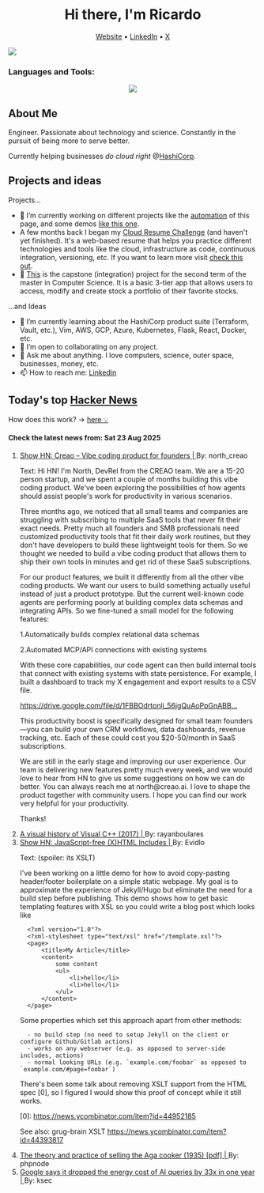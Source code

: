 
<!-- This is an HTML comment in your markdown file -->

<h1 align="center">Hi there, I'm Ricardo</h1>
<p align="center">
  <a href="https://ricardorompar.com" target="_blank">Website</a> •
  <a href="https://www.linkedin.com/in/ricardorompar/" target="_blank">LinkedIn</a> •
  <a href="https://twitter.com/ricardorompar" target="_blank">X</a>
</p>
<img src="https://badges.pufler.dev/visits/{ricardorompar}/{ricardorompar}"/>

<h3 align="left">Languages and Tools:</h3>
<p align="center">
  <a href="https://skillicons.dev" target="_blank">
    <img src="https://skillicons.dev/icons?i=terraform,aws,gcp,azure,git,python,kubernetes,react,js,docker,ubuntu" />
  </a>
</p>

<h2>About Me</h2>
Engineer. Passionate about technology and science. Constantly in the pursuit of being more to serve better.

Currently helping businesses <i>do cloud right</i> @<a href="https://github.com/hashicorp" target="_blank">HashiCorp</a>.

<h2>Projects and ideas</h2>
Projects...
<ul>
  <li>🔭 I’m currently working on different projects like the <a href="https://github.com/ricardorompar/ricardorompar/blob/main/automate.py">automation</a> of this page, and some demos <a href="https://github.com/ricardorompar/boundary-ansible-demo">like this one</a>.
  </li>

  <li >A few months back I began my <a href="https://github.com/ricardorompar/cloudResumeChallenge">Cloud Resume Challenge</a> (and haven't yet finished). It's a web-based resume that helps you practice different technologies and tools like the cloud, infrastructure as code, continuous integration, versioning, etc. If you want to learn more visit <a href="https://cloudresumechallenge.dev/docs/the-challenge/aws/" target="_blank">check this out</a>.
  </li>

  <li>🔭 <a href="https://github.com/ricardorompar/capstoneT2">This</a> is the capstone (integration) project for the second term of the master in Computer Science. It is a basic 3-tier app that allows users to access, modify and create stock a portfolio of their favorite stocks.
  </li>
</ul>
...and Ideas
<ul>
  <li>🌱 I’m currently learning about the HashiCorp product suite (Terraform, Vault, etc.), Vim, AWS, GCP, Azure, Kubernetes, Flask, React, Docker, etc.
  </li>
  <li>👯 I’m open to collaborating on any project.</li>
  <li>💬 Ask me about anything. I love computers, science, outer space, businesses, money, etc.</li>
  <li>📫 How to reach me: <a href="https://www.linkedin.com/in/ricardorompar/" target="_blank">Linkedin</a></li>
</ul>

<h2>Today's top <a href='https://news.ycombinator.com/' target="_blank">Hacker News</a></h2>
How does this work? -> <a href='./AUTOMATIC.md'>here 💡</a>

<h4>Check the latest news from: Sat 23 Aug 2025</h4>
<ol>
<li>
    <a href=https://creao.ai/ target="_blank">
        Show HN: Creao – Vibe coding product for founders |
    </a>
    By: north_creao
</li>

<p>
Text: Hi HN! I&#x27;m North, DevRel from the CREAO team. We are a 15-20 person startup, and we spent a couple of months building this vibe coding product. We&#x27;ve been exploring the possibilities of how agents should assist people&#x27;s work for productivity in various scenarios.<p>Three months ago, we noticed that all small teams and companies are struggling with subscribing to multiple SaaS tools that never fit their exact needs. Pretty much all founders and SMB professionals need customized productivity tools that fit their daily work routines, but they don&#x27;t have developers to build these lightweight tools for them. So we thought we needed to build a vibe coding product that allows them to ship their own tools in minutes and get rid of these SaaS subscriptions.<p>For our product features, we built it differently from all the other vibe coding products. We want our users to build something actually useful instead of just a product prototype. But the current well-known code agents are performing poorly at building complex data schemas and integrating APIs. So we fine-tuned a small model for the following features:<p>1.Automatically builds complex relational data schemas<p>2.Automated MCP&#x2F;API connections with existing systems<p>With these core capabilities, our code agent can then build internal tools that connect with existing systems with state persistence. For example, I built a dashboard to track my X engagement and export results to a CSV file.<p><a href="https:&#x2F;&#x2F;drive.google.com&#x2F;file&#x2F;d&#x2F;1FBBOdrtonlj_56jgQuAoPpGnABB-pvt2&#x2F;view?usp=sharing" rel="nofollow">https:&#x2F;&#x2F;drive.google.com&#x2F;file&#x2F;d&#x2F;1FBBOdrtonlj_56jgQuAoPpGnABB...</a><p>This productivity boost is specifically designed for small team founders—you can build your own CRM workflows, data dashboards, revenue tracking, etc. Each of these could cost you $20-50&#x2F;month in SaaS subscriptions.<p>We are still in the early stage and improving our user experience. Our team is delivering new features pretty much every week, and we would love to hear from HN to give us some suggestions on how we can do better. You can always reach me at north@creao.ai. I love to shape the product together with community users. I hope you can find our work very helpful for your productivity.<p>Thanks! </br>
</p>

<li>
    <a href=http://www.malsmith.net/blog/visual-c-visual-history/ target="_blank">
        A visual history of Visual C++ (2017) |
    </a>
    By: rayanboulares
</li>

<li>
    <a href=https://github.com/Evidlo/xsl-website target="_blank">
        Show HN: JavaScript-free (X)HTML Includes |
    </a>
    By: Evidlo
</li>

<p>
Text: (spoiler: its XSLT)<p>I&#x27;ve been working on a little demo for how to avoid copy-pasting header&#x2F;footer boilerplate on a simple static webpage. My goal is to approximate the experience of Jekyll&#x2F;Hugo but eliminate the need for a build step before publishing. This demo shows how to get basic templating features with XSL so you could write a blog post which looks like<p><pre><code>  &lt;?xml version=&quot;1.0&quot;?&gt;
  &lt;?xml-stylesheet type=&quot;text&#x2F;xsl&quot; href=&quot;&#x2F;template.xsl&quot;?&gt;
  &lt;page&gt;
      &lt;title&gt;My Article&lt;&#x2F;title&gt;
      &lt;content&gt;
          some content
          &lt;ul&gt;
              &lt;li&gt;hello&lt;&#x2F;li&gt;
              &lt;li&gt;hello&lt;&#x2F;li&gt;
          &lt;&#x2F;ul&gt;
      &lt;&#x2F;content&gt;
  &lt;&#x2F;page&gt;
</code></pre>
Some properties which set this approach apart from other methods:<p><pre><code>  - no build step (no need to setup Jekyll on the client or configure Github&#x2F;Gitlab actions)
  - works on any webserver (e.g. as opposed to server-side includes, actions)
  - normal looking URLs (e.g. `example.com&#x2F;foobar` as opposed to `example.com&#x2F;#page=foobar`)
</code></pre>
There&#x27;s been some talk about removing XSLT support from the HTML spec [0], so I figured I would show this proof of concept while it still works.<p>[0]: <a href="https:&#x2F;&#x2F;news.ycombinator.com&#x2F;item?id=44952185">https:&#x2F;&#x2F;news.ycombinator.com&#x2F;item?id=44952185</a><p>See also: grug-brain XSLT <a href="https:&#x2F;&#x2F;news.ycombinator.com&#x2F;item?id=44393817">https:&#x2F;&#x2F;news.ycombinator.com&#x2F;item?id=44393817</a> </br>
</p>

<li>
    <a href=https://comeadwithus.wordpress.com/wp-content/uploads/2012/08/the-theory-and-practice-of-selling-the-aga-cooker.pdf target="_blank">
        The theory and practice of selling the Aga cooker (1935) [pdf] |
    </a>
    By: phpnode
</li>

<li>
    <a href=https://arstechnica.com/ai/2025/08/google-says-it-dropped-the-energy-cost-of-ai-queries-by-33x-in-one-year/ target="_blank">
        Google says it dropped the energy cost of AI queries by 33x in one year |
    </a>
    By: ksec
</li>
</ol>